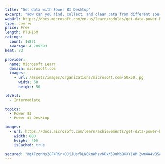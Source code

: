 ```yaml
---
title: "Get data with Power BI Desktop"
excerpt: "How can you find, collect, and clean data from different sources? Power BI is a tool for making sense of your data. You will learn tricks to make data-gathering easier."
webUrl: https://docs.microsoft.com/en-us/learn/modules/get-data-power-bi/
type: course
price: Free
length: PT1H15M
ratings:
  count: 16871
  average: 4.709383
heat: 73

provider:
  name: Microsoft Learn
  domain: microsoft.com
  images:
    - url: /assets/images/organizations/microsoft.com-50x50.jpg
      width: 50
      height: 50

levels:
  - Intermediate

topics:
  - Power BI
  - Power BI Desktop

images:
  - url: https://docs.microsoft.com/learn/achievements/get-data-power-bi-desktop-social.png
    width: 800
    height: 400
    isCached: true

secured: "MgAFzqnNs28F4RKr+OJjJUsfkLK0knWhzvKDxK59uhbQXXY1WM+2wm4A4vBSANr9U9ZiwamE/HpSRT0mL80BQgf3kjcIsxR54Mek4OchKSTRM4+l7yfnEK41jKgZiXAT+vVcQF9AOmH6A+rbhZFnAr2L2QC3da87i3QdPatw0Y58NWJhbJScEPFPCx4dEiwpJHyRba8XolHa0mVParchQfcPSTbIOnyvuUXG+JDLpR6JQrNWpzhZrSAvVu4A/0kbZfsohW3ZlE0C8dOCCpiXhs/slBT6hijSo78hMFzRn0ZiwgQyvOYNg5gIUNC8XtWW6KpzU75pq8+6jTe9bZHWJA0Av2vg4OzSTMUQfAN4Cl2U8ZtrPVTCy1lfpA5Xr6kHIj8xK5+f4jG55vg4MpQMOFLb2qO8YWAUdRcHNmR8uHeHJrY3P9C0XB9HdND0HF2b;Wm6Pk5XCtPX1CjVwXFjEMw=="
---
```


